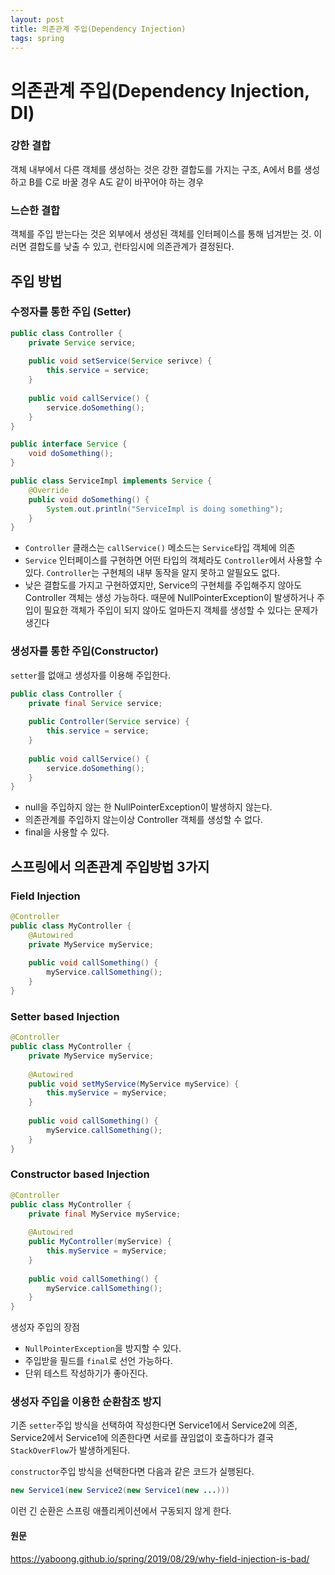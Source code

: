```yaml
---
layout: post
title: 의존관계 주입(Dependency Injection)
tags: spring
---
```


# 의존관계 주입(Dependency Injection, DI)

### 강한 결합

객체 내부에서 다른 객체를 생성하는 것은 강한 결합도를 가지는 구조, A에서 B를 생성하고 B를 C로 바꿀 경우 A도 같이 바꾸어야 하는 경우

### 느슨한 결합

객체를 주입 받는다는 것은 외부에서 생성된 객체를 인터페이스를 통해 넘겨받는 것. 이러면 결합도를 낮출 수 있고, 런타임시에 의존관계가 결정된다.



## 주입 방법

### 수정자를 통한 주입 (Setter)

```java
public class Controller {
    private Service service;
    
    public void setService(Service serivce) {
        this.service = service;
    }
    
    public void callService() {
        service.doSomething();
    }
}
```

```java
public interface Service {
    void doSomething();
}
```

```java
public class ServiceImpl implements Service {
    @Override
    public void doSomething() {
        System.out.println("ServiceImpl is doing something");
    }
}
```

- `Controller` 클래스는 `callService()` 메소드는 `Service`타입 객체에 의존
- `Service` 인터페이스를 구현하면 어떤 타입의 객체라도 `Controller`에서 사용할 수 있다. `Controller`는 구현체의 내부 동작을 알지 못하고 알필요도 없다.
- 낮은 결합도를 가지고 구현하였지만, Service의 구현체를 주입해주지 않아도 Controller 객체는 생성 가능하다. 때문에 NullPointerException이 발생하거나 주입이 필요한 객체가 주입이 되지 않아도 얼마든지 객체를 생성할 수 있다는 문제가 생긴다



### 생성자를 통한 주입(Constructor)

`setter`를 없애고 생성자를 이용해 주입한다.

```java
public class Controller {
    private final Service service;
    
    public Controller(Service service) {
        this.service = service;
    }
    
    public void callService() {
        service.doSomething();
    }
}
```

- null을 주입하지 않는 한 NullPointerException이 발생하지 않는다.
- 의존관계를 주입하지 않는이상 Controller 객체를 생성할 수 없다.
- final을 사용할 수 있다.



## 스프링에서 의존관계 주입방법 3가지

### Field Injection

```java
@Controller
public class MyController {
    @Autowired
    private MyService myService;
    
    public void callSomething() {
        myService.callSomething();
    }
}
```

### Setter based Injection

```java
@Controller
public class MyController {
    private MyService myService;
    
    @Autowired
    public void setMyService(MyService myService) {
        this.myService = myService;
    }
    
    public void callSomething() {
        myService.callSomething();
    }
}
```

### Constructor based Injection

```java
@Controller
public class MyController {
    private final MyService myService;
    
    @Autowired
    public MyController(myService) {
        this.myService = myService;
    }
    
    public void callSomething() {
        myService.callSomething();
    }
}
```

생성자 주입의 장점

- `NullPointerException`을 방지할 수 있다.
- 주입받을 필드를 `final`로 선언 가능하다.
- 단위 테스트 작성하기가 좋아진다.



### 생성자 주입을 이용한 순환참조 방지

기존 `setter`주입 방식을 선택하여 작성한다면 Service1에서 Service2에 의존, Service2에서 Service1에 의존한다면 서로를 끊임없이 호출하다가 결국 `StackOverFlow`가 발생하게된다.

`constructor`주입 방식을 선택한다면 다음과 같은 코드가 실행된다.

```java
new Service1(new Service2(new Service1(new ...)))
```

이런 긴 순환은 스프링 애플리케이션에서 구동되지 않게 한다.



#### 원문

https://yaboong.github.io/spring/2019/08/29/why-field-injection-is-bad/
